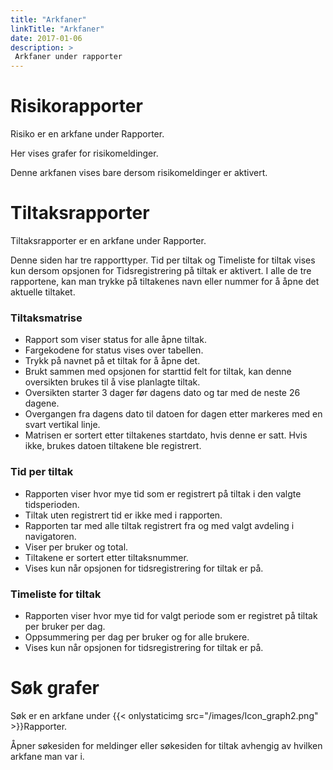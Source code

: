 ```yaml
---
title: "Arkfaner"
linkTitle: "Arkfaner"
date: 2017-01-06
description: >
 Arkfaner under rapporter
---
```

# Risikorapporter
Risiko er en arkfane under Rapporter.

Her vises grafer for risikomeldinger.

Denne arkfanen vises bare dersom risikomeldinger er aktivert. 

# Tiltaksrapporter
Tiltaksrapporter er en arkfane under Rapporter.

Denne siden har tre rapporttyper. Tid per tiltak og Timeliste for tiltak vises kun dersom opsjonen for Tidsregistrering på tiltak er aktivert. I alle de tre rapportene, kan man trykke på tiltakenes navn eller nummer for å åpne det aktuelle tiltaket.

### Tiltaksmatrise

- Rapport som viser status for alle åpne tiltak.
- Fargekodene for status vises over tabellen.
- Trykk på navnet på et tiltak for å åpne det.
- Brukt sammen med opsjonen for starttid felt for tiltak, kan denne oversikten brukes til å vise planlagte tiltak.
- Oversikten starter 3 dager før dagens dato og tar med de neste 26 dagene.
- Overgangen fra dagens dato til datoen for dagen etter markeres med en svart vertikal linje.
- Matrisen er sortert etter tiltakenes startdato, hvis denne er satt. Hvis ikke, brukes datoen tiltakene ble registrert.

### Tid per tiltak

- Rapporten viser hvor mye tid som er registrert på tiltak i den valgte tidsperioden.
- Tiltak uten registrert tid er ikke med i rapporten.
- Rapporten tar med alle tiltak registrert fra og med valgt avdeling i navigatoren.
- Viser per bruker og total.
- Tiltakene er sortert etter tiltaksnummer.
- Vises kun når opsjonen for tidsregistrering for tiltak er på.

### Timeliste for tiltak

- Rapporten viser hvor mye tid for valgt periode som er registret på tiltak per bruker per dag.
- Oppsummering per dag per bruker og for alle brukere.
- Vises kun når opsjonen for tidsregistrering for tiltak er på.

# Søk grafer
Søk er en arkfane under {{< onlystaticimg src="/images/Icon_graph2.png" >}}Rapporter.

Åpner søkesiden for meldinger eller søkesiden for tiltak avhengig av hvilken arkfane man var i. 
